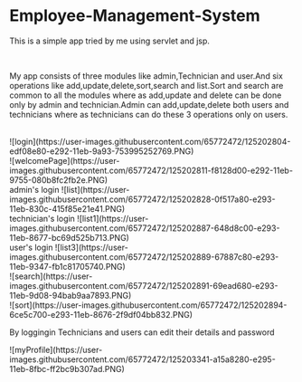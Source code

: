 # Employee-Management-System
<p>This is a simple app tried by me using servlet and jsp.</p>
<br>
<p>My app consists of three modules like admin,Technician and user.And six operations like add,update,delete,sort,search and list.Sort and search are common to all the modules where
as add,update and delete can be done only by admin and technician.Admin can add,update,delete both users and technicians where as technicians can do these 3 operations only on users.</p>
<br>
![login](https://user-images.githubusercontent.com/65772472/125202804-edf08e80-e292-11eb-9a93-753995252769.PNG)
<br>
![welcomePage](https://user-images.githubusercontent.com/65772472/125202811-f8128d00-e292-11eb-9755-080b8fc2fb2e.PNG)
<br>
admin's login
![list](https://user-images.githubusercontent.com/65772472/125202828-0f517a80-e293-11eb-830c-415f85e21e41.PNG)
<br>
technician's login
![list1](https://user-images.githubusercontent.com/65772472/125202887-648d8c00-e293-11eb-8677-bc69d525b713.PNG)
<br>
user's login
![list3](https://user-images.githubusercontent.com/65772472/125202889-67887c80-e293-11eb-9347-fb1c81705740.PNG)
<br>
![search](https://user-images.githubusercontent.com/65772472/125202891-69ead680-e293-11eb-9d08-94bab9aa7893.PNG)
<br>
![sort](https://user-images.githubusercontent.com/65772472/125202894-6ce5c700-e293-11eb-8676-2f9df04bb832.PNG)
<br>
<p>By loggingin Technicians and users can edit their details and password</p>
![myProfile](https://user-images.githubusercontent.com/65772472/125203341-a15a8280-e295-11eb-8fbc-ff2bc9b307ad.PNG)

